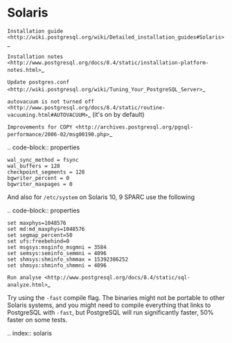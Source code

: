 Solaris
=======
 
`Installation guide <http://wiki.postgresql.org/wiki/Detailed_installation_guides#Solaris>`_

`Installation notes <http://www.postgresql.org/docs/8.4/static/installation-platform-notes.html>`_

`Update postgres.conf <http://wiki.postgresql.org/wiki/Tuning_Your_PostgreSQL_Server>`_

`autovacuum is not turned off <http://www.postgresql.org/docs/8.4/static/routine-vacuuming.html#AUTOVACUUM>`_  (it's on by default) 

`Improvements for COPY <http://archives.postgresql.org/pgsql-performance/2006-02/msg00190.php>`_ 

.. code-block:: properties

	wal_sync_method = fsync
	wal_buffers = 128
	checkpoint_segments = 128
	bgwriter_percent = 0
	bgwriter_maxpages = 0

And also for `/etc/system` on Solaris 10, 9 SPARC use the following

.. code-block:: properties

	set maxphys=1048576
	set md:md_maxphys=1048576
	set segmap_percent=50
	set ufs:freebehind=0
	set msgsys:msginfo_msgmni = 3584
	set semsys:seminfo_semmni = 4096
	set shmsys:shminfo_shmmax = 15392386252
	set shmsys:shminfo_shmmni = 4096

`Run analyse <http://www.postgresql.org/docs/8.4/static/sql-analyze.html>`_ 

Try using the `-fast` compile flag.  The binaries might not be portable to other Solaris systems, and you might need to compile everything that links to PostgreSQL with `-fast`, but PostgreSQL will run significantly faster, 50% faster on some tests.

.. index:: solaris
